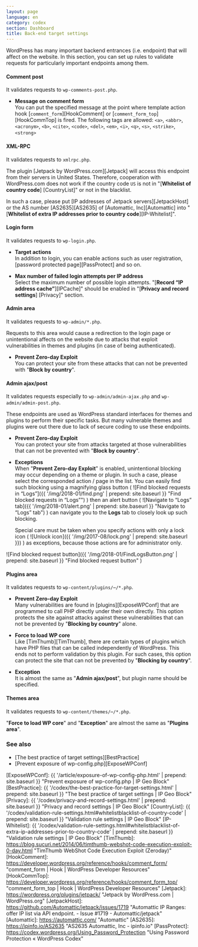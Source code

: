```yaml
---
layout: page
language: en
category: codex
section: Dashboard
title: Back-end target settings
---
```


WordPress has many important backend entrances (i.e. endpoint) that will 
affect on the website. In this section, you can set up rules to validate 
requests for particularly important endpoints among them.

<!--more-->

#### Comment post ####

It validates requests to `wp-comments-post.php`.

- **Message on comment form**  
You can put the specified message at the point where template action hook 
[`comment_form`][HookComment] or [`comment_form_top`][HookCommTop] is fired.
The following tags are allowed: `<a>`, `<abbr>`, `<acronym>`, `<b>`, `<cite>`,
`<code>`, `<del>`, `<em>`, `<i>`, `<q>`, `<s>`, `<strike>`, `<strong>`

#### XML-RPC ####

It validates requests to `xmlrpc.php`.

The plugin [Jetpack by WordPress.com][Jetpack] will access this endpoint from 
their servers in United States. Therefore, cooperation with WordPress.com does
not work if the country code `US` is not in "[**Whitelist of country code**]
[CountryList]" or not in the blacklist.

In such a case, please put [IP addresses of Jetpack servers][JetpackHost] 
or the AS number [AS2635][AS2635] of [Automattic, Inc][Automattic] into 
"[**Whitelist of extra IP addresses prior to country code**][IP-Whitelist]".

#### Login form ####

It validates requests to `wp-login.php`.

- **Target actions**  
In addition to login, you can enable actions such as user registration, 
[password protected page][PassProtect] and so on.

- **Max number of failed login attempts per IP address**  
Select the maximum number of possible login attempts. "[**Record “IP address
cache”**][IPCache]" should be enabled in "[**Privacy and record settings**]
[Privacy]" section.

#### Admin area ####

It validates requests to `wp-admin/*.php`.

Requests to this area would cause a redirection to the login page or 
unintentional affects on the website due to attacks that exploit 
vulnerabilities in themes and plugins (in case of being authenticated).

- **Prevent Zero-day Exploit**  
You can protect your site from these attacks that can not be prevented with 
"**Block by country**".

#### Admin ajax/post ####

It validates requests especially to `wp-admin/admin-ajax.php` and 
`wp-admin/admin-post.php`.

These endpoints are used as WordPress standard interfaces for themes and 
plugins to perform their specific tasks. But many vulnerable themes and 
plugins were out there due to lack of secure coding to use these endpoints.

- **Prevent Zero-day Exploit**  
You can protect your site from attacks targeted at those vulnerabilities 
that can not be prevented with "**Block by country**".

- **Exceptions**  
When "**Prevent Zero-day Exploit**" is enabled, unintentional blocking may 
occur depending on a theme or plugin. In such a case, please select the 
corresponded action / page in the list. You can easily find such blocking 
using a magnifying glass button (<span class="emoji">
![Find blocked requests in “Logs”]({{ '/img/2018-01/find.png' | prepend: site.baseurl }}
 "Find blocked requests in “Logs”")
</span>) then an alert button (<span class="emoji">
![Navigate to “Logs” tab]({{ '/img/2018-01/alert.png' | prepend: site.baseurl }}
 "Navigate to “Logs” tab")
</span>) can navigate you to the **Logs** tab to closely look up such blocking.
  
  Special care must be taken when you specify actions with only a lock icon 
(<span class="emoji">
![Unlock icon]({{ '/img/2017-08/lock.png' | prepend: site.baseurl }})
</span>) as exceptions, because those actions are for administrator only.

![Find blocked request button]({{ '/img/2018-01/FindLogsButton.png' | prepend: site.baseurl }}
 "Find blocked request button"
)

#### Plugins area ####

It validates requests to `wp-content/plugins/⋯/*.php`.

- **Prevent Zero-day Exploit**  
Many vulnerabilities are found in [plugins][ExposeWPConf] that are programmed 
to call PHP directly under their own directly. This option protects the site 
against attacks against these vulnerabilities that can not be prevented by 
"**Blocking by country**" alone.

- **Force to load WP core**  
Like [TimThumb][TimThumb], there are certain types of plugins which have PHP 
files that can be called independently of WordPress. This ends not to perform 
validation by this plugin. For such cases, this option can protect the site 
that can not be prevented by "**Blocking by country**".

- **Exception**  
It is almost the same as "**Admin ajax/post**", but plugin name should be 
specified.

#### Themes area ####

It validates requests to `wp-content/themes/⋯/*.php`.

"**Force to load WP core**" and "**Exception**" are almost the same as 
"**Plugins area**".

### See also ###

- [The best practice of target settings][BestPractice]
- [Prevent exposure of wp-config.php][ExposeWPConf]

[IP-Geo-Block]: https://wordpress.org/plugins/ip-geo-block/ "WordPress › IP Geo Block « WordPress Plugins"
[ExposeWPConf]: {{ '/article/exposure-of-wp-config-php.html'           | prepend: site.baseurl }} "Prevent exposure of wp-config.php | IP Geo Block"
[BestPractice]: {{ '/codex/the-best-practice-for-target-settings.html' | prepend: site.baseurl }} "The best practice of target settings | IP Geo Block"
[Privacy]:      {{ '/codex/privacy-and-record-settings.html'           | prepend: site.baseurl }} "Privacy and record settings | IP Geo Block"
[CountryList]:  {{ '/codex/validation-rule-settings.html#whitelistblacklist-of-country-code'                             | prepend: site.baseurl }} "Validation rule settings | IP Geo Block"
[IP-Whitelist]: {{ '/codex/validation-rule-settings.html#whitelistblacklist-of-extra-ip-addresses-prior-to-country-code' | prepend: site.baseurl }} "Validation rule settings | IP Geo Block"
[TimThumb]:     https://blog.sucuri.net/2014/06/timthumb-webshot-code-execution-exploit-0-day.html "TimThumb WebShot Code Execution Exploit (Zeroday)"
[HookComment]:  https://developer.wordpress.org/reference/hooks/comment_form/ "comment_form | Hook | WordPress Developer Resources"
[HookCommTop]:  https://developer.wordpress.org/reference/hooks/comment_form_top/ "comment_form_top | Hook | WordPress Developer Resources"
[Jetpack]:      https://wordpress.org/plugins/jetpack/ "Jetpack by WordPress.com &#124; WordPress.org"
[JetpackHost]:  https://github.com/Automattic/jetpack/issues/1719 "Automattic IP Ranges: offer IP list via API endpoint. - Issue #1719 - Automattic/jetpack"
[Automattic]:   https://automattic.com/ "Automattic"
[AS2635]:       https://ipinfo.io/AS2635 "AS2635 Automattic, Inc - ipinfo.io"
[PassProtect]:  https://codex.wordpress.org/Using_Password_Protection "Using Password Protection &laquo; WordPress Codex"
